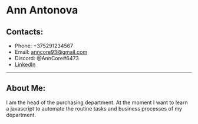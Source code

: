 # Ann Antonova 

## Contacts:
* Phone: +375291234567
* Email: anncore93@gmail.com
* Discord: @AnnCore#6473
* [LinkedIn](https://www.linkedin.com/in/ann-adams-434b441a9/)

---

## About Me: 

I am the head of the purchasing department. At the moment I want to learn a javascript to automate the routine tasks and business processes of my department.

